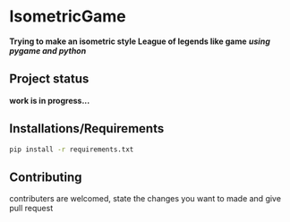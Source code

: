 # IsometricGame
**Trying to make an isometric style League of legends like game**
***using pygame and python***

## Project status
**work is in progress...**

## Installations/Requirements

```bash
pip install -r requirements.txt
```
## Contributing

contributers are welcomed, state the changes you want to made and give pull request
